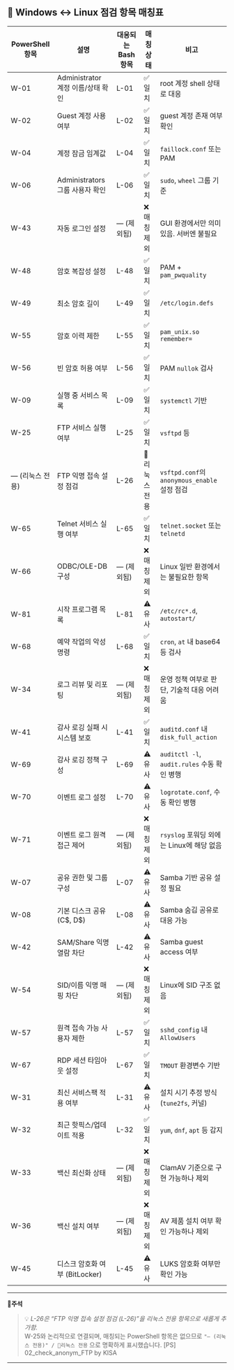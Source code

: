 ## 🧩 Windows ↔ Linux 점검 항목 매칭표

| PowerShell 항목 | 설명                        | 대응되는 Bash 항목 | 매칭 상태    | 비고                                      |
| ------------- | ------------------------- | ------------ | -------- | --------------------------------------- |
| W-01          | Administrator 계정 이름/상태 확인 | L-01         | ✅ 일치  | root 계정 shell 상태로 대응                    |
| W-02          | Guest 계정 사용 여부            | L-02         | ✅ 일치  | guest 계정 존재 여부 확인                       |
| W-04          | 계정 잠금 임계값                 | L-04         | ✅ 일치  | `faillock.conf` 또는 PAM                  |
| W-06          | Administrators 그룹 사용자 확인  | L-06         | ✅ 일치  | `sudo`, `wheel` 그룹 기준                   |
| W-43          | 자동 로그인 설정                 | — (제외됨)      | ❌ 매칭 제외  | GUI 환경에서만 의미 있음. 서버엔 불필요                |
| W-48          | 암호 복잡성 설정                 | L-48         | ✅ 일치  | PAM + `pam_pwquality`                   |
| W-49          | 최소 암호 길이                  | L-49         | ✅ 일치  | `/etc/login.defs`                       |
| W-55          | 암호 이력 제한                  | L-55         | ✅ 일치  | `pam_unix.so remember=`                 |
| W-56          | 빈 암호 허용 여부                | L-56         | ✅ 일치  | PAM `nullok` 검사                         |
| W-09          | 실행 중 서비스 목록               | L-09         | ✅ 일치  | `systemctl` 기반                          |
| W-25          | FTP 서비스 실행 여부             | L-25         | ✅ 일치  | `vsftpd` 등                              |
| — (리눅스 전용)    | FTP 익명 접속 설정 점검           | L-26         | 🐧리눅스전용 | `vsftpd.conf`의 `anonymous_enable` 설정 점검 |
| W-65          | Telnet 서비스 실행 여부          | L-65         | ✅ 일치  | `telnet.socket` 또는 `telnetd`            |
| W-66          | ODBC/OLE-DB 구성            | — (제외됨)      | ❌ 매칭 제외  | Linux 일반 환경에서는 불필요한 항목                  |
| W-81          | 시작 프로그램 목록                | L-81         | ⚠️ 유사 | `/etc/rc*.d`, `autostart/`              |
| W-68          | 예약 작업의 악성 명령              | L-68         | ✅ 일치  | `cron`, `at` 내 base64 등 검사              |
| W-34          | 로그 리뷰 및 리포팅               | — (제외됨)      | ❌ 매칭 제외  | 운영 정책 여부로 판단, 기술적 대응 어려움                |
| W-41          | 감사 로깅 실패 시 시스템 보호         | L-41         | ✅ 일치  | `auditd.conf` 내 `disk_full_action`      |
| W-69          | 감사 로깅 정책 구성               | L-69         | ⚠️ 유사 | `auditctl -l`, `audit.rules` 수동 확인 병행   |
| W-70          | 이벤트 로그 설정                 | L-70         | ⚠️ 유사 | `logrotate.conf`, 수동 확인 병행              |
| W-71          | 이벤트 로그 원격 접근 제어           | — (제외됨)      | ❌ 매칭 제외  | `rsyslog` 포워딩 외에는 Linux에 해당 없음          |
| W-07          | 공유 권한 및 그룹 구성             | L-07         | ⚠️ 유사 | Samba 기반 공유 설정 필요                       |
| W-08          | 기본 디스크 공유 (C\$, D\$)      | L-08         | ⚠️ 유사 | Samba 숨김 공유로 대응 가능                      |
| W-42          | SAM/Share 익명 열람 차단        | L-42         | ⚠️ 유사 | Samba guest access 여부                   |
| W-54          | SID/이름 익명 매핑 차단           | — (제외됨)      | ❌ 매칭 제외  | Linux에 SID 구조 없음                        |
| W-57          | 원격 접속 가능 사용자 제한           | L-57         | ✅ 일치  | `sshd_config` 내 `AllowUsers`            |
| W-67          | RDP 세션 타임아웃 설정            | L-67         | ✅ 일치  | `TMOUT` 환경변수 기반                         |
| W-31          | 최신 서비스팩 적용 여부             | L-31         | ⚠️ 유사 | 설치 시기 추정 방식 (`tune2fs`, 커널)             |
| W-32          | 최근 핫픽스/업데이트 적용            | L-32         | ✅ 일치  | `yum`, `dnf`, `apt` 등 감지                |
| W-33          | 백신 최신화 상태                 | — (제외됨)      | ❌ 매칭 제외  | ClamAV 기준으로 구현 가능하나 제외                  |
| W-36          | 백신 설치 여부                  | — (제외됨)      | ❌ 매칭 제외  | AV 제품 설치 여부 확인 가능하나 제외                  |
| W-45          | 디스크 암호화 여부 (BitLocker)    | L-45         | ⚠️ 유사 | LUKS 암호화 여부만 확인 가능                      |

---

🧾**주석**  
> 💡 *L-26은 “FTP 익명 접속 설정 점검 (L-26)”을 리눅스 전용 항목으로 새롭게 추가함.*  
> W-25와 논리적으로 연결되며, 매칭되는 PowerShell 항목은 없으므로 `"— (리눅스 전용)" / 🐧리눅스 전용` 으로 명확하게 표시했습니다.
> [PS] 02_check_anonym_FTP by KISA

---
